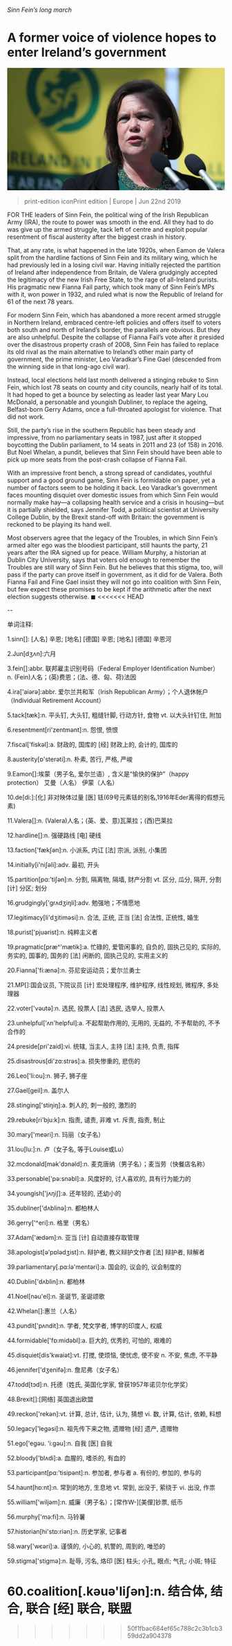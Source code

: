 ###### Sinn Fein’s long march

# A former voice of violence hopes to enter Ireland’s government 

![image](images/20190622_eup503.jpg) 

> print-edition iconPrint edition | Europe | Jun 22nd 2019 

FOR THE leaders of Sinn Fein, the political wing of the Irish Republican Army (IRA), the route to power was smooth in the end. All they had to do was give up the armed struggle, tack left of centre and exploit popular resentment of fiscal austerity after the biggest crash in history. 

That, at any rate, is what happened in the late 1920s, when Eamon de Valera split from the hardline factions of Sinn Fein and its military wing, which he had previously led in a losing civil war. Having initially rejected the partition of Ireland after independence from Britain, de Valera grudgingly accepted the legitimacy of the new Irish Free State, to the rage of all-Ireland purists. His pragmatic new Fianna Fail party, which took many of Sinn Fein’s MPs with it, won power in 1932, and ruled what is now the Republic of Ireland for 61 of the next 78 years. 

For modern Sinn Fein, which has abandoned a more recent armed struggle in Northern Ireland, embraced centre-left policies and offers itself to voters both south and north of Ireland’s border, the parallels are obvious. But they are also unhelpful. Despite the collapse of Fianna Fail’s vote after it presided over the disastrous property crash of 2008, Sinn Fein has failed to replace its old rival as the main alternative to Ireland’s other main party of government, the prime minister, Leo Varadkar’s Fine Gael (descended from the winning side in that long-ago civil war). 

Instead, local elections held last month delivered a stinging rebuke to Sinn Fein, which lost 78 seats on county and city councils, nearly half of its total. It had hoped to get a bounce by selecting as leader last year Mary Lou McDonald, a personable and youngish Dubliner, to replace the ageing, Belfast-born Gerry Adams, once a full-throated apologist for violence. That did not work. 

Still, the party’s rise in the southern Republic has been steady and impressive, from no parliamentary seats in 1987, just after it stopped boycotting the Dublin parliament, to 14 seats in 2011 and 23 (of 158) in 2016. But Noel Whelan, a pundit, believes that Sinn Fein should have been able to pick up more seats from the post-crash collapse of Fianna Fail. 

With an impressive front bench, a strong spread of candidates, youthful support and a good ground game, Sinn Fein is formidable on paper, yet a number of factors seem to be holding it back. Leo Varadkar’s government faces mounting disquiet over domestic issues from which Sinn Fein would normally make hay—a collapsing health service and a crisis in housing—but it is partially shielded, says Jennifer Todd, a political scientist at University College Dublin, by the Brexit stand-off with Britain: the government is reckoned to be playing its hand well. 

Most observers agree that the legacy of the Troubles, in which Sinn Fein’s armed alter ego was the bloodiest participant, still haunts the party, 21 years after the IRA signed up for peace. William Murphy, a historian at Dublin City University, says that voters old enough to remember the Troubles are still wary of Sinn Fein. But he believes that this stigma, too, will pass if the party can prove itself in government, as it did for de Valera. Both Fianna Fail and Fine Gael insist they will not go into coalition with Sinn Fein, but few expect these promises to be kept if the arithmetic after the next election suggests otherwise. ◼ 
<<<<<<< HEAD

-- 

 单词注释:

1.sinn[]: [人名] 辛恩; [地名] [德国] 辛恩; [地名] [德国] 辛恩河 

2.Jun[dʒʌn]:六月 

3.fein[]:abbr. 联邦雇主识别号码（Federal Employer Identification Number） n. (Fein)人名；(英)费恩；(法、德、匈、荷)法因 

4.ira['aiәrә]:abbr. 爱尔兰共和军（Irish Republican Army）；个人退休帐户（Individual Retirement Account） 

5.tack[tæk]:n. 平头钉, 大头钉, 粗缝针脚, 行动方针, 食物 vt. 以大头针钉住, 附加 

6.resentment[ri'zentmәnt]:n. 怨恨, 愤恨 

7.fiscal['fiskәl]:a. 财政的, 国库的 [经] 财政上的, 会计的, 国库的 

8.austerity[ɒ'sterәti]:n. 朴素, 苦行, 严格, 严峻 

9.Eamon[]:埃蒙（男子名, 爱尔兰语）, 含义是“愉快的保护”（happy protection） 艾曼（人名） 伊蒙（人名） 

10.de[di:]:[化] 非对映体过量 [医] 铥(69号元素铥的别名,1916年Eder离得的假想元素) 

11.Valera[]:n. (Valera)人名；(英、爱、意)瓦莱拉；(西)巴莱拉 

12.hardline[]:n. 强硬路线 [电] 硬线 

13.faction['fækʃәn]:n. 小派系, 内讧 [法] 宗派, 派别, 小集团 

14.initially[i'niʃәli]:adv. 最初, 开头 

15.partition[pɑ:'tiʃәn]:n. 分割, 隔离物, 隔墙, 财产分割 vt. 区分, 瓜分, 隔开, 分割 [计] 分区; 划分 

16.grudgingly['grʌdʒiŋli]:adv. 勉强地；不情愿地 

17.legitimacy[li'dʒitimәsi]:n. 合法, 正统, 正当 [法] 合法性, 正统性, 婚生 

18.purist['pjuәrist]:n. 纯粹主义者 

19.pragmatic[præ^'mætik]:a. 忙碌的, 爱管闲事的, 自负的, 固执己见的, 实际的, 务实的, 国事的, 国务的 [法] 闲断的, 固执己见的, 实用主义的 

20.Fianna['fi:ænə]:n. 芬尼安运动员；爱尔兰勇士 

21.MP[]:国会议员, 下院议员 [计] 宏处理程序, 维护程序, 线性规划, 微程序, 多处理器 

22.voter['vәutә]:n. 选民, 投票人 [法] 选民, 选举人, 投票人 

23.unhelpful['ʌn'helpful]:a. 不起帮助作用的, 无用的, 无益的, 不予帮助的, 不予合作的 

24.preside[pri'zaid]:vi. 统辖, 当主人, 主持 [法] 主持, 负责, 指挥 

25.disastrous[di'zɑ:strәs]:a. 损失惨重的, 悲伤的 

26.Leo['li:ou]:n. 狮子, 狮子座 

27.Gael[geil]:n. 盖尔人 

28.stinging['stiŋiŋ]:a. 刺人的, 刺一般的, 激烈的 

29.rebuke[ri'bju:k]:n. 指责, 谴责, 非难 vt. 斥责, 指责, 制止 

30.mary['meәri]:n. 玛丽（女子名） 

31.lou[lu:]:n. 卢（女子名, 等于Louise或Lu） 

32.mcdonald[mәk'dɔnәld]:n. 麦克唐纳（男子名）；麦当劳（快餐店名称） 

33.personable['pә:snәbl]:a. 风度好的, 讨人喜欢的, 具有行为能力的 

34.youngish['jʌŋiʃ]:a. 还年轻的, 还幼小的 

35.dubliner['dʌblinə]:n. 都柏林人 

36.gerry['^eri]:n. 格里（男名） 

37.Adam['ædәm]:n. 亚当 [计] 自动直接存取管理 

38.apologist[ә'pɒlәdʒist]:n. 辩护者, 教义辩护文作者 [法] 辩护者, 辩解者 

39.parliamentary[.pɑ:lә'mentәri]:a. 国会的, 议会的, 议会制度的 

40.Dublin['dʌblin]:n. 都柏林 

41.Noel[nәu'el]:n. 圣诞节, 圣诞颂歌 

42.Whelan[]:惠兰（人名） 

43.pundit['pʌndit]:n. 学者, 梵文学者, 博学的印度人, 权威 

44.formidable['fɒ:midәbl]:a. 巨大的, 优秀的, 可怕的, 艰难的 

45.disquiet[dis'kwaiәt]:vt. 打搅, 使烦恼, 使忧虑, 使不安 n. 不安, 焦虑, 不平静 

46.jennifer['dʒenifә]:n. 詹尼弗（女子名） 

47.todd[tɔd]:n. 托德（姓氏, 英国化学家, 曾获1957年诺贝尔化学奖） 

48.Brexit[]:[网络] 英国退出欧盟 

49.reckon['rekәn]:vt. 计算, 总计, 估计, 认为, 猜想 vi. 数, 计算, 估计, 依赖, 料想 

50.legacy['legәsi]:n. 祖先传下来之物, 遗赠物 [经] 遗产, 遗赠物 

51.ego['egәu. 'i:gәu]:n. 自我 [医] 自我 

52.bloody['blʌdi]:a. 血腥的, 嗜杀的, 有血的 

53.participant[pɑ:'tisipәnt]:n. 参加者, 参与者 a. 有份的, 参加的, 参与的 

54.haunt[hɒ:nt]:n. 常到的地方, 生息地 vt. 常到, 出没于, 萦绕于 vi. 出没, 作祟 

55.william['wiljәm]:n. 威廉（男子名）；[常作W-][美俚]钞票, 纸币 

56.murphy['mә:fi]:n. 马铃薯 

57.historian[hi'stɒ:riәn]:n. 历史学家, 记事者 

58.wary['wєәri]:a. 谨慎的, 小心的, 机警的, 周到的, 唯恐的 

59.stigma['stigmә]:n. 耻辱, 污名, 烙印 [医] 柱头; 小孔, 眼点; 气孔; 小斑; 特征 

60.coalition[.kәuә'liʃәn]:n. 结合体, 结合, 联合 [经] 联合, 联盟 
=======
>>>>>>> 50f1fbac684ef65c788c2c3b1cb359dd2a904378

